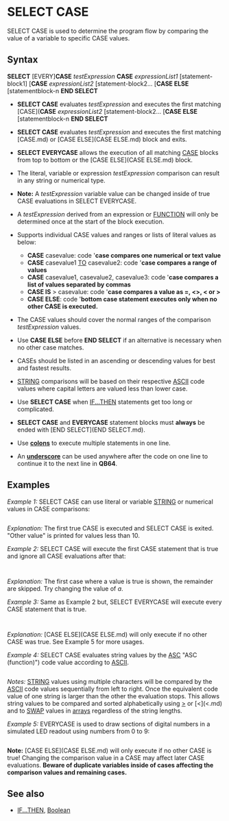 # SELECT CASE

SELECT CASE is used to determine the program flow by comparing the value of a variable to specific CASE values.

  

## Syntax

**SELECT** [EVERY]**CASE** *testExpression*
**CASE** *expressionList1*
[statement-block1]
[**CASE** *expressionList2*
[statement-block2...
[**CASE ELSE**
[statementblock-n
**END SELECT**
  

* **SELECT CASE** evaluates *testExpression* and executes the first matching [CASE](**CASE** *expressionList2*
[statement-block2...
[**CASE ELSE**
[statementblock-n
**END SELECT**
  

* **SELECT CASE** evaluates *testExpression* and executes the first matching [CASE.md) or [CASE ELSE](CASE ELSE.md) block and exits.
* **SELECT EVERYCASE** allows the execution of all matching [CASE](CASE.md) blocks from top to bottom or the [CASE ELSE](CASE ELSE.md) block.
* The literal, variable or expression *testExpression* comparison can result in any string or numerical type.
* **Note:** A *testExpression* variable value can be changed inside of true CASE evaluations in SELECT EVERYCASE.
* A *testExpression* derived from an expression or [FUNCTION](FUNCTION.md) will only be determined once at the start of the block execution.
* Supports individual CASE values and ranges or lists of literal values as below:
	+ **CASE** casevalue: code '**case compares one numerical or text value**
	+ **CASE** casevalue1 [TO](TO.md) casevalue2: code '**case compares a range of values**
	+ **CASE** casevalue1, casevalue2, casevalue3: code '**case compares a list of values separated by commas**
	+ **CASE IS** > casevalue: code '**case compares a value as =, <>, < or >**
	+ **CASE ELSE**: code '**bottom case statement executes only when no other CASE is executed.**
* The CASE values should cover the normal ranges of the comparison *testExpression* values.
* Use **CASE ELSE** before **END SELECT** if an alternative is necessary when no other case matches.
* CASEs should be listed in an ascending or descending values for best and fastest results.
* [STRING](STRING.md) comparisons will be based on their respective [ASCII](ASCII.md) code values where capital letters are valued less than lower case.
* Use **SELECT CASE** when [IF...THEN](IF...THEN.md) statements get too long or complicated.
* **SELECT CASE** and **EVERYCASE** statement blocks must **always** be ended with [END SELECT](END SELECT.md).
* Use **[colons](colons.md)** to execute multiple statements in one line.
* An **[underscore](underscore.md)** can be used anywhere after the code on one line to continue it to the next line in **QB64**.

  

## Examples

*Example 1:* SELECT CASE can use literal or variable [STRING](STRING.md) or numerical values in CASE comparisons:

``` [INPUT](INPUT.md) "Enter a whole number value from 1 to 40: ", value value1 = 10 value2 = 20 value3 = 30  SELECT CASE value   [CASE](CASE.md) value1: [PRINT](PRINT.md) "Ten only"   [CASE](CASE.md) value1 [TO](TO.md) value2: [PRINT](PRINT.md) "11 to 20 only" '10 is already evaluated   [CASE](CASE.md) value1, value2, value3: [PRINT](PRINT.md) "30 only" '10 and 20 are already evaluated   [CASE IS](CASE IS.md) > value2: [PRINT](PRINT.md) "greater than 20 but not 30" '30 is already evaluated   [CASE ELSE](CASE ELSE.md): [PRINT](PRINT.md) "Other value" 'values less than 10 [END SELECT](END SELECT.md)  
```

*Explanation:* The first true CASE is executed and SELECT CASE is exited. "Other value" is printed for values less than 10.
  

*Example 2:* SELECT CASE will execute the first CASE statement that is true and ignore all CASE evaluations after that:

``` a = 100 SELECT CASE a          'designate the value to compare   [CASE](CASE.md) 1, 3, 5, 7, 9     [PRINT](PRINT.md) "This will not be shown."   [CASE](CASE.md) 10     [PRINT](PRINT.md) "This will not be shown."   [CASE](CASE.md) 50     [PRINT](PRINT.md) "This will not be shown."   [CASE](CASE.md) 100     [PRINT](PRINT.md) "This will be displayed when a equals 100"     [PRINT](PRINT.md) "(and no other case will be checked)"   [CASE](CASE.md) 150     [PRINT](PRINT.md) "This will not be shown."   [CASE IS](CASE IS.md) < 150     [PRINT](PRINT.md) "This will not be shown as a previous case was true"   [CASE](CASE.md) 50 [TO](TO.md) 150     [PRINT](PRINT.md) "This will not be shown as a previous case was true"   [CASE ELSE](CASE ELSE.md)    [PRINT](PRINT.md) "This will only print if it gets this far!" [END SELECT](END SELECT.md)  
```

``` This will be displayed when a equals 100 (and no other case will be checked)  
```

*Explanation:* The first case where a value is true is shown, the remainder are skipped. Try changing the value of *a*.
  

*Example 3:* Same as Example 2 but, SELECT EVERYCASE will execute every CASE statement that is true.

``` a = 100 SELECT EVERYCASE a          'designate the value to compare   [CASE](CASE.md) 1, 3, 5, 7, 9     [PRINT](PRINT.md) "This will not be shown."   [CASE](CASE.md) 10     [PRINT](PRINT.md) "This will not be shown."   [CASE](CASE.md) 50     [PRINT](PRINT.md) "This will not be shown."   [CASE](CASE.md) 100     [PRINT](PRINT.md) "This will be displayed when a equals 100"     [PRINT](PRINT.md) "(and other cases will be checked)"   [CASE](CASE.md) 150     [PRINT](PRINT.md) "This will not be shown."   [CASE IS](CASE IS.md) < 150     [PRINT](PRINT.md) "This will be shown as 100 is less than 150"   [CASE](CASE.md) 50 [TO](TO.md) 150     [PRINT](PRINT.md) "This will be shown as 100 is between 50 and 150"   [CASE ELSE](CASE ELSE.md)    [PRINT](PRINT.md) "This will only print if no other CASE is true!" [END SELECT](END SELECT.md)  
```

``` This will be displayed when a equals 100 (and other cases will be checked) This will be shown as 100 is less than 150 This will be shown as 100 is between 50 and 150  
```

*Explanation:* [CASE ELSE](CASE ELSE.md) will only execute if no other CASE was true. See Example 5 for more usages.
  

*Example 4:* SELECT CASE evaluates string values by the [ASC](ASC.md) "ASC (function)") code value according to [ASCII](ASCII.md).

``` [PRINT](PRINT.md) "Enter a letter, number or punctuation mark from the keyboard: "; value$ = [INPUT$](INPUT$.md)(1) [PRINT](PRINT.md) value$ value1$ = "A" value2$ = "m" value3$ = "z"  SELECT CASE value$   [CASE](CASE.md) value1$: [PRINT](PRINT.md) "A only"   [CASE](CASE.md) value1$ [TO](TO.md) value2$: [PRINT](PRINT.md) "B to m" 'A is already evaluated   [CASE](CASE.md) value1$, value2$, value3$: [PRINT](PRINT.md) "z only" 'A and m are already evaluated   [CASE IS](CASE IS.md) > value2$: [PRINT](PRINT.md) "greater than m but not z" 'z is already evaluated   [CASE ELSE](CASE ELSE.md): [PRINT](PRINT.md) "other value" 'key entry below A including all numbers [END SELECT](END SELECT.md)  
```

*Notes:* [STRING](STRING.md) values using multiple characters will be compared by the [ASCII](ASCII.md) code values sequentially from left to right. Once the equivalent code value of one string is larger than the other the evaluation stops. This allows string values to be compared and sorted alphabetically using [>](>.md) or [<](<.md) and to [SWAP](SWAP.md) values in [arrays](arrays.md) regardless of the string lengths.
  

*Example 5:* EVERYCASE is used to draw sections of digital numbers in a simulated LED readout using numbers from 0 to 9:

``` [SCREEN](SCREEN.md) 12 DO   [LOCATE](LOCATE.md) 1, 1: [INPUT](INPUT.md) "Enter a number 0 to 9: ", num   [CLS](CLS.md)   SELECT EVERYCASE num     [CASE](CASE.md) 0, 2, 3, 5 [TO](TO.md) 9: [PSET](PSET.md) (20, 20), 12       [DRAW](DRAW.md) "E2R30F2G2L30H2BR5P12,12" 'top horiz     [CASE](CASE.md) 0, 4 [TO](TO.md) 6, 8, 9: [PSET](PSET.md) (20, 20), 12       [DRAW](DRAW.md) "F2D30G2H2U30E2BD5P12,12" 'left top vert     [CASE](CASE.md) 0, 2, 6, 8: [PSET](PSET.md) (20, 54), 12       [DRAW](DRAW.md) "F2D30G2H2U30E2BD5P12, 12" 'left bot vert     [CASE](CASE.md) 2 [TO](TO.md) 6, 8, 9: [PSET](PSET.md) (20, 54), 12       [DRAW](DRAW.md) "E2R30F2G2L30H2BR5P12, 12" 'middle horiz     [CASE](CASE.md) 0 [TO](TO.md) 4, 7 [TO](TO.md) 9: [PSET](PSET.md) (54, 20), 12       [DRAW](DRAW.md) "F2D30G2H2U30E2BD5P12,12" 'top right vert     [CASE](CASE.md) 0, 1, 3 [TO](TO.md) 9: [PSET](PSET.md) (54, 54), 12       [DRAW](DRAW.md) "F2D30G2H2U30E2BD5P12,12" 'bottom right vert     [CASE](CASE.md) 0, 2, 3, 5, 6, 8: [PSET](PSET.md) (20, 88), 12       [DRAW](DRAW.md) "E2R30F2G2L30H2BR5P12,12" 'bottom horiz     [CASE ELSE](CASE ELSE.md)       [LOCATE](LOCATE.md) 20, 20: [PRINT](PRINT.md) "Goodbye!"; num   [END SELECT](END SELECT.md) [LOOP](LOOP.md) [UNTIL](UNTIL.md) num > 9  
```

**Note:** [CASE ELSE](CASE ELSE.md) will only execute if no other CASE is true! Changing the comparison value in a CASE may affect later CASE evaluations. **Beware of duplicate variables inside of cases affecting the comparison values and remaining cases.**
  

## See also

* [IF...THEN](IF...THEN.md), [Boolean](Boolean.md)

  
